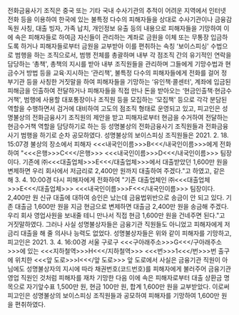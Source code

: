 전화금융사기 조직은 중국 또는 기타 국내 수사기관의 추적이 어려운 지역에서 인터넷 전화 등을 이용하여 한국에 있는 불특정 다수의 피해자들을 상대로 수사기관이나 금융감독원 사칭, 대출 빙자, 가족 납치, 개인정보 유출 등의 내용으로 피해자들을 기망하여 이에 속은 피해자들로 하여금 자신들이 관리하는 계좌로 금원을 이체 또는 무통장 입금하도록 하거나 피해자들로부터 금원을 교부받아 이를 편취하는 속칭 ‘보이스피싱' 수법으로 범행을 하는 조직으로서, 범행 전체를 총괄하며 내부 각 점조직 간의 유기적인 연락을 담당하는 ‘총책', 총책의 지시를 받아 내부 조직원들을 관리하며 그들에게 기망수법과 현금수거 방법 등을 교육·지시하는 ‘관리책', 불특정 다수의 피해자들에게 전화를 걸어 정부기관 등을 사칭한 거짓말을 하여 피해자들을 기망하는 ‘유인책·콜센터', 계좌에 입금된 피해금을 인출하여 전달하거나 피해자들을 직접 만나 돈을 받아오는 ‘현금인출책·현금수거책', 범행에 사용할 대포통장이나 조직원 등을 모집하는 ‘모집책' 등으로 각각 분담된 역할을 수행하면서 검거에 대비하여 고도의 점조직 형태로 운영되고 있고, 피고인은 성명불상의 전화금융사기 조직원의 제안을 받고 피해자로부터 현금을 수거하여 전달하는 현금수거책 역할을 담당하기로 하는 등 성명불상의 전화금융사기 조직원들과 전화금융사기 범행을 하기로 순차 공모하였다.
성명불상의 보이스피싱 조직원들은 2021. 2. 18. 15:07경 불상의 장소에서 피해자 <<<내국인이름>>>B<<</내국인이름>>>에게 전화하여 "<<<은행>>>C<<</은행>>> <<<내국인이름>>>D<<</내국인이름>>> 팀장이다. 기존에 ㈜<<<대출업체>>>E<<</대출업체>>>에서 대출받았던 1,600만 원을 변제하면 우리 회사에서 저금리로 2,400만 원까지 대출하여 주겠다."고 하였고, 같은 해 3. 4. 10:00경 다시 피해자에게 전화하여 "기존 대출업체인 ㈜<<<대출업체>>>E<<</대출업체>>> <<<내국인이름>>>F<<</내국인이름>>> 팀장이다. 2,400만 원 신규 대출에 대하여 승인은 났는데 금융법위반으로 송금이 안 되고 있다. 기존 대출금 1,600만 원을 지금 현금으로 변제하면 대출금 2,400만 원을 송금해 주겠다. 우리 회사 영업사원을 보내줄 테니 만나서 직접 현금 1,600만 원을 건네주면 된다."고 거짓말하였다. 그러나 사실 성명불상자들은 금융기관 직원들도 아니었고 피해자에게 저금리 대출을 해 줄 의사나 능력도 없었다.
성명불상자들은 위와 같이 피해자를 기망하고, 피고인은 2021. 3. 4. 16:00경 서울 구로구 <<<구아래주소>>>G<<</구아래주소>>>에 있는 <<<지하철역>>>H<<</지하철역>>> <<<번>>>1<<</번>>>번 출구에 위치한 <<<앞 도로>>>I<<</앞 도로>>> 앞 도로에서 사실은 금융기관 직원이 아님에도 성명불상자의 지시에 따라 채권번호(코드번호)를 피해자에게 불러주어 금융기관 영업 직원인 것처럼 피해자를 재차 기망한 다음 이에 속은 피해자로부터 대출 상환금 명목으로 자기앞수표 1,500만 원, 현금 100만 원, 합계 1,600만 원을 교부받았다. 이로써 피고인은 성명불상의 보이스피싱 조직원들과 공모하여 피해자를 기망하여 1,600만 원을 편취하였다.